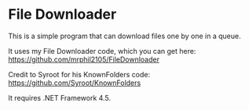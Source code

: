 # File Downloader

This is a simple program that can download files one by one in a queue.

It uses my File Downloader code, which you can get here: https://github.com/mrphil2105/FileDownloader

Credit to Syroot for his KnownFolders code: https://github.com/Syroot/KnownFolders

It requires .NET Framework 4.5.